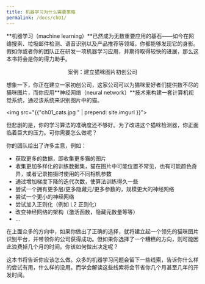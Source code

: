 ```yaml
---
title: 机器学习为什么需要策略
permalink: /docs/ch01/
---
```


**机器学习（machine learning）**已然成为无数重要应用的基石——如今在网络搜索、垃圾邮件检测、语音识别以及产品推荐等领域，你都能够发现它的身影。假如你或者你的团队正在研发一项机器学习应用，并期待取得较快的进展，那么这本书将会是你的得力助手。

<center>
<div class="well well-lg">
案例：建立猫咪图片初创公司
</div>
</center>

想象一下，你正在建立一家初创公司，这家公司可以为猫咪爱好者们提供数不尽的猫咪图片，而你应用**神经网络（neural network）**技术来构建一套计算机视觉系统，通过该系统来识别图片中的猫。

<img src="{{"ch01_cats.jpg " | prepend: site.imgurl }}">

但悲剧的是，你的学习算法的准确度还不够好。为了改进这个猫咪检测器，你正面临着巨大的压力。可你需要怎么做呢？

你的团队给出了许多主意，例如：

- 获取更多的数据，即收集更多猫的图片
- 收集更加多样化的训练数据集，猫在图片中可能位置不常见，也有可能颜色奇异，或者记录拍摄时使用的不同相机参数
- 通过增加梯度下降的迭代次数，使算法训练得久一些
- 尝试一个拥有更多层/更多隐藏元/更多参数的，规模更大的神经网络
- 尝试一个更小的神经网络
- 尝试加入正则化（例如 L2 正则化）
- 改变神经网络的架构（激活函数，隐藏元数量等等）
- ...

在上面众多的方向中，如果你做出了正确的选择，就将建立起一个领先的猫咪图片识别平台，并带领你的公司获得成功。但如果你选择了一个糟糕的方向，则可能因此浪费掉几个月的时间。你该如何做出决定呢？

这本书将告诉你应该怎么做。众多的机器学习问题会留下一些线索，告诉你什么样的尝试有用，什么样的没用。而学会解读这些线索将会节省你几个月甚至几年的开发时间。
